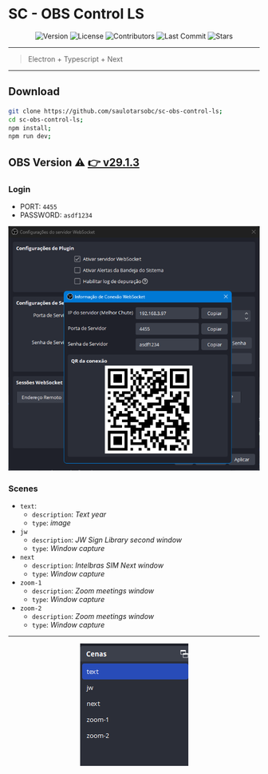 # SC - OBS Control LS

<div align="center">
   <!-- <img alt="Build Status" src="https://img.shields.io/travis/saulotarsobc/scripts.svg"> -->
   <!-- <img alt="Test Coverage" src="https://img.shields.io/codecov/c/github/saulotarsobc/scripts.svg"> -->
   <img alt="Version" src="https://img.shields.io/github/v/release/saulotarsobc/sc-obs-control-ls.svg">
   <!-- <img alt="Downloads" src="https://img.shields.io/npm/dt/package-name.svg"> -->
   <img alt="License" src="https://img.shields.io/badge/License-MIT-yellow.svg">
   <img alt="Contributors" src="https://img.shields.io/github/contributors/saulotarsobc/sc-obs-control-ls.svg">
   <img alt="Last Commit" src="https://img.shields.io/github/last-commit/saulotarsobc/sc-obs-control-ls.svg">
   <img alt="Stars" src="https://img.shields.io/github/stars/saulotarsobc/sc-obs-control-ls.svg">
</div>

---

> Electron + Typescript + Next

---

## Download

```sh
git clone https://github.com/saulotarsobc/sc-obs-control-ls;
cd sc-obs-control-ls;
npm install;
npm run dev;
```

## OBS Version ⚠️ [👉 v29.1.3](https://www.obsstudio.net/latest-obs-studio/)

### Login

- PORT: `4455`
- PASSWORD: `asdf1234`

<div align="center">
  <img alt="obs confgi" src="./images/image.png">
</div>

### Scenes

- ``text``:
  - `description`: *Text year*
  - `type`: *image*
- ``jw``
  - `description`: *JW Sign Library second window*
  - `type`: *Window capture*
- ``next``
  - `description`: *Intelbras SIM Next window*
  - `type`: *Window capture*
- ``zoom-1``
  - `description`: *Zoom meetings window*
  - `type`: *Window capture*
- ``zoom-2``
  - `description`: *Zoom meetings window*
  - `type`: *Window capture*

---

<div align="center">
  <img alt="cenas" src="./images/scenes.png">
</div>